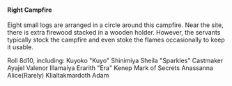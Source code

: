 #### Right Campfire

Eight small logs are arranged in a circle around this campfire. Near the site, there is extra firewood stacked in a wooden holder. However, the servants typically stock the campfire and even stoke the flames occasionally to keep it usable. 

  

Roll 8d10, including: 
Kuyoko "Kuyo" Shinimiya 
Sheila "Sparkles" Castmaker 
Ayajel 
Valenor Illamaiya 
Erarith "Era" Kenep 
Mark of Secrets
Anassanna 
Alice(Rarely) 
Klialtakmardoth 
Adam
    

  
